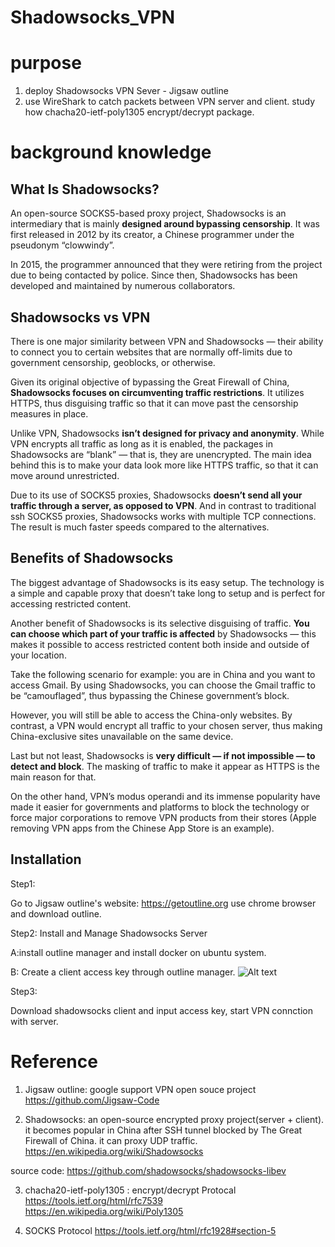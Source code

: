 # Shadowsocks_VPN

# purpose

1. deploy Shadowsocks VPN Sever - Jigsaw outline
2. use WireShark to catch packets between VPN server and client. study how chacha20-ietf-poly1305 encrypt/decrypt package.


# background knowledge 

## What Is Shadowsocks?
An open-source SOCKS5-based proxy project, Shadowsocks is an intermediary that is mainly **designed around bypassing censorship**. It was first released in 2012 by its creator, a Chinese programmer under the pseudonym “clowwindy”.

In 2015, the programmer announced that they were retiring from the project due to being contacted by police. Since then, Shadowsocks has been developed and maintained by numerous collaborators.

## Shadowsocks vs VPN
There is one major similarity between VPN and Shadowsocks — their ability to connect you to certain websites that are normally off-limits due to government censorship, geoblocks, or otherwise.

Given its original objective of bypassing the Great Firewall of China, **Shadowsocks focuses on circumventing traffic restrictions**. It utilizes HTTPS, thus disguising traffic so that it can move past the censorship measures in place.

Unlike VPN, Shadowsocks **isn’t designed for privacy and anonymity**. While VPN encrypts all traffic as long as it is enabled, the packages in Shadowsocks are “blank” — that is, they are unencrypted. The main idea behind this is to make your data look more like HTTPS traffic, so that it can move around unrestricted.

Due to its use of SOCKS5 proxies, Shadowsocks **doesn’t send all your traffic through a server, as opposed to VPN**. And in contrast to traditional ssh SOCKS5 proxies, Shadowsocks works with multiple TCP connections. The result is much faster speeds compared to the alternatives.

## Benefits of Shadowsocks
The biggest advantage of Shadowsocks is its easy setup. The technology is a simple and capable proxy that doesn’t take long to setup and is perfect for accessing restricted content.

Another benefit of Shadowsocks is its selective disguising of traffic. **You can choose which part of your traffic is affected** by Shadowsocks — this makes it possible to access restricted content both inside and outside of your location.

Take the following scenario for example: you are in China and you want to access Gmail. By using Shadowsocks, you can choose the Gmail traffic to be “camouflaged”, thus bypassing the Chinese government’s block.

However, you will still be able to access the China-only websites. By contrast, a VPN would encrypt all traffic to your chosen server, thus making China-exclusive sites unavailable on the same device.

Last but not least, Shadowsocks is **very difficult — if not impossible — to detect and block**. The masking of traffic to make it appear as HTTPS is the main reason for that.

On the other hand, VPN’s modus operandi and its immense popularity have made it easier for governments and platforms to block the technology or force major corporations to remove VPN products from their stores (Apple removing VPN apps from the Chinese App Store is an example).



## Installation
Step1: 

Go to Jigsaw outline's website: https://getoutline.org  use chrome browser and download outline.

Step2: Install and Manage Shadowsocks Server 

A:install outline manager and install docker on ubuntu system.

B: Create a client access key through outline manager.
![Alt text](https://getoutline.org/modern/img/manager-download-2x.png)

Step3: 

Download shadowsocks client and input access key, start VPN connction with server.




# Reference

1. Jigsaw outline:  google support VPN open souce project   
https://github.com/Jigsaw-Code

2. Shadowsocks: an open-source encrypted proxy project(server + client). it becomes popular in China after SSH tunnel blocked by The Great Firewall of China. it can proxy UDP traffic.   
https://en.wikipedia.org/wiki/Shadowsocks

source code: https://github.com/shadowsocks/shadowsocks-libev

3.  chacha20-ietf-poly1305 : encrypt/decrypt Protocal  
https://tools.ietf.org/html/rfc7539  
https://en.wikipedia.org/wiki/Poly1305

4. SOCKS Protocol
https://tools.ietf.org/html/rfc1928#section-5 



